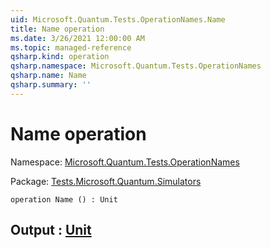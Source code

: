 ```yaml
---
uid: Microsoft.Quantum.Tests.OperationNames.Name
title: Name operation
ms.date: 3/26/2021 12:00:00 AM
ms.topic: managed-reference
qsharp.kind: operation
qsharp.namespace: Microsoft.Quantum.Tests.OperationNames
qsharp.name: Name
qsharp.summary: ''
---
```


# Name operation

Namespace: [Microsoft.Quantum.Tests.OperationNames](xref:Microsoft.Quantum.Tests.OperationNames)

Package: [Tests.Microsoft.Quantum.Simulators](https://nuget.org/packages/Tests.Microsoft.Quantum.Simulators)




```qsharp
operation Name () : Unit
```


## Output : [Unit](xref:microsoft.quantum.lang-ref.unit)

